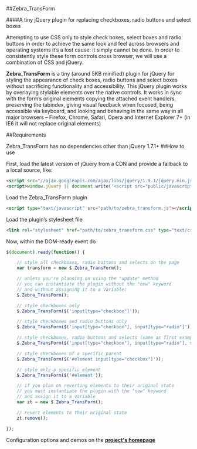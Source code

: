 ##Zebra_TransForm

####A tiny jQuery plugin for replacing checkboxes, radio buttons and select boxes

Attempting to use CSS only to style check boxes, select boxes and radio buttons in order to achieve the same look and feel across browsers and operating systems it’s a lost cause: it simply cannot be done. In order to consistently style these form controls cross browser, we will use a combination of CSS and jQuery.

**Zebra_TransForm** is a tiny (around 5KB minified) plugin for jQuery for styling the appearance of check boxes, radio buttons and select boxes without sacrificing functionality and accessibility. This jQuery plugin works by overlaying stylable elements over the native controls. It works in sync with the form’s original elements copying the attached event handlers, preserving the tabindex, giving visual feedback when focused, being accessible via keyboard, and looking and behaving in the same way in all major browsers – Firefox, Chrome, Safari, Opera and Internet Explorer 7+ (in IE6 it will not replace original elements)

##Requirements

Zebra_TransForm has no dependencies other than jQuery 1.7.1+
##How to use

First, load the latest version of jQuery from a CDN and provide a fallback to a local source, like:

```html
<script src="//ajax.googleapis.com/ajax/libs/jquery/1.9.1/jquery.min.js"></script>
<script>window.jQuery || document.write('<script src="public/javascript/jquery-1.9.1.js"><\/script>')</script>
```

Load the Zebra_TransForm plugin

```html
<script type="text/javascript" src="path/to/zebra_transform.js"></script>
```

Load the plugin’s stylesheet file

```html
<link rel="stylesheet" href="path/to/zebra_transform.css" type="text/css">
```

Now, within the DOM-ready event do

```javascript
$(document).ready(function() {

    // style all checkboxes, radio buttons and selects on the page
    var transform = new $.Zebra_TransForm();

    // unless you're planning on using the "update" method
    // you can instantiate the plugin without the "new" keyword
    // and without assigning it to a variable:
    $.Zebra_TransForm();

    // style checkboxes only
    $.Zebra_TransForm($('input[type="checkbox"]'));

    // style checkboxes and radio buttons only
    $.Zebra_TransForm($('input[type="checkbox"], input[type="radio"]'));

    // style checkboxes, radio buttons and selects (same as first example)
    $.Zebra_TransForm($('input[type="checkbox"], input[type="radio"], select'));

    // style checkboxes of a specific parent
    $.Zebra_TransForm($('#element input[type="checkbox"]'));

    // style only a specific element
    $.Zebra_TransForm($('#element'));

    // if you plan on reverting elements to their original state
    // you must instantiate the plugin with the "new" keyword
    // and assign it to a variable
    var zt = new $.Zebra_TransForm();

    // revert elements to their original state
    zt.remove();

});
```

Configuration options and demos on the **[project's homepage](http://stefangabos.ro/jquery/zebra-transform/)**